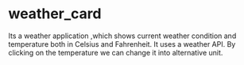 # weather_card
Its a weather application ,which shows current weather condition and temperature both in Celsius and Fahrenheit.
It uses a weather API.
By clicking on the temperature we can change it into alternative unit.
